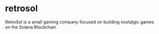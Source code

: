 # retrosol
RetroSol is a small gaming company focused on building nostalgic games on the Solana Blockchain
